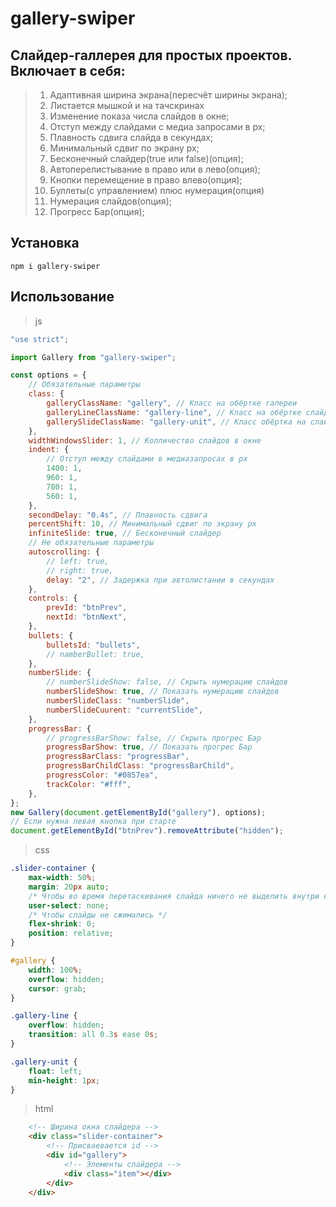 # gallery-swiper
## Слайдер-галлерея для простых проектов. Включает в себя: 
>1. Адаптивная ширина экрана(пересчёт ширины экрана);
>2. Листается мышкой и на тачскринах
>3. Изменение показа числа слайдов в окне;
>4. Отступ между слайдами с медиа запросами в px;
>5. Плавность сдвига слайда в секундах;
>6. Минимальный сдвиг по экрану px;
>7. Бесконечный слайдер(true или false)(опция);
>8. Автоперелистывание в право или в лево(опция);
>9. Кнопки перемещение в право влево(опция);
>10. Буллеты(с управлением) плюс нумерация(опция)
>11. Нумерация слайдов(опция);
>12. Прогресс Бар(опция);
## Установка
    npm i gallery-swiper
## Использование
>js
```js
"use strict";

import Gallery from "gallery-swiper";

const options = {
    // Обязательные параметры
    class: {
        galleryClassName: "gallery", // Класс на обёртке галереи
        galleryLineClassName: "gallery-line", // Класс на обёртке слайдов
        gallerySlideClassName: "gallery-unit", // Класс обёртка на слайде
    },
    widthWindowsSlider: 1, // Колличество слайдов в окне
    indent: {
        // Отступ между слайдами в медиазапросах в px
        1400: 1,
        960: 1,
        780: 1,
        560: 1,
    },
    secondDelay: "0.4s", // Плавность сдвига
    percentShift: 10, // Минимальный сдвиг по экрану px
    infiniteSlide: true, // Бесконечный слайдер
    // Не обязательные параметры
    autoscrolling: {
        // left: true,
        // right: true,
        delay: "2", // Задержка при автолистании в секундах
    },
    controls: {
        prevId: "btnPrev",
        nextId: "btnNext",
    },
    bullets: {
        bulletsId: "bullets",
        // namberBullet: true,
    },
    numberSlide: {
        // numberSlideShow: false, // Скрыть нумерацию слайдов
        numberSlideShow: true, // Показать нумерацию слайдов
        numberSlideClass: "numberSlide",
        numberSlideCuurent: "currentSlide",
    },
    progressBar: {
        // progressBarShow: false, // Скрыть прогрес Бар
        progressBarShow: true, // Показать прогрес Бар
        progressBarClass: "progressBar",
        progressBarChildClass: "progressBarChild",
        progressColor: "#0857ea", 
        trackColor: "#fff", 
    },
};
new Gallery(document.getElementById("gallery"), options);
// Если нужна левая кнопка при старте
document.getElementById("btnPrev").removeAttribute("hidden");
```
>css
```css
.slider-container {
    max-width: 50%;
    margin: 20px auto;
    /* Чтобы во время перетаскивания слайда ничего не выделить внутри него */
    user-select: none;
    /* Чтобы слайды не сжимались */
    flex-shrink: 0;
    position: relative;
}

#gallery {
    width: 100%;
    overflow: hidden;
    cursor: grab;
}

.gallery-line {
    overflow: hidden;
    transition: all 0.3s ease 0s;
}

.gallery-unit {
    float: left;
    min-height: 1px;
}
```
>html
```html
    <!-- Ширина окна слайдера -->
    <div class="slider-container">
        <!-- Присваевается id -->
        <div id="gallery">
            <!-- Элементы слайдера -->
            <div class="item"></div>
        </div>
    </div>
```